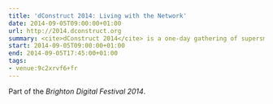 ```yaml
---
title: 'dConstruct 2014: Living with the Network'
date: 2014-09-05T09:00:00+01:00
url: http://2014.dconstruct.org
summary: <cite>dConstruct 2014</cite> is a one-day gathering of supersmart people who will provoke, entertain, and stimulate you with their thoughts on this year's theme of "Living With The Network".
start: 2014-09-05T09:00:00+01:00
end: 2014-09-05T17:45:00+01:00
tags:
- venue:9c2xrvf6+fr
---
```

Part of the _Brighton Digital Festival 2014_.
